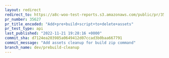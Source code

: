 ```yaml
---
layout: redirect
redirect_to: https://a8c-woo-test-reports.s3.amazonaws.com/public/pr/35627/api/index.html
pr_number: 35627
pr_title_encoded: "Add+pre+build+script+to+delete+assets"
pr_test_type: api
last_published: "2022-11-21 19:28:16 +0000"
commit_sha: d7124ea203985a0649412d07ccad3b0baa667791
commit_message: "Add assets cleanup for build zip command"
branch_name: dev/prebuild-cleanup
---
```

